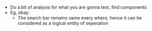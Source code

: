 - Do a bit of analysis for what you are gonna test, find components
- Eg, ebay:
	- The search bar remains same every where, hence it can be considered as a logical entity of seperation